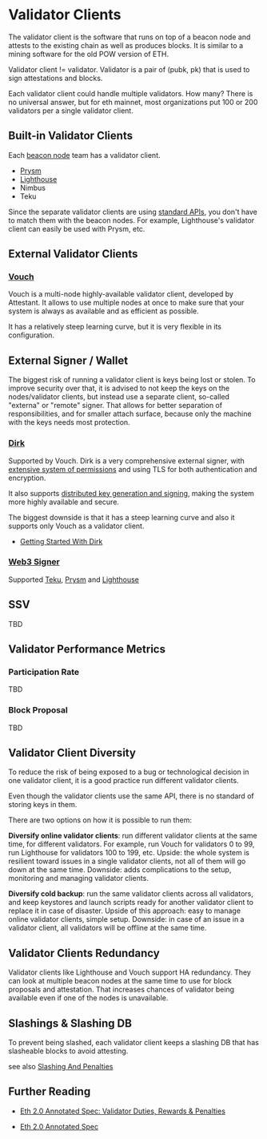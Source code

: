 # Validator Clients

The validator client is the software that runs on top of a beacon node and
attests to the existing chain as well as produces blocks. It is similar to
a mining software for the old POW version of ETH.

Validator client != validator. Validator is a pair of (pubk, pk) that is used
to sign attestations and blocks. 

Each validator client could handle multiple validators. 
How many? There is no universal answer, but for eth mainnet,
most organizations put 100 or 200 validators per a single validator
client.

## Built-in Validator Clients

Each [beacon node](nodes/) team has a validator client.

* [Prysm](https://docs.prylabs.network/docs/how-prysm-works/prysm-validator-client)
* [Lighthouse](https://lighthouse-book.sigmaprime.io/mainnet-validator.html#docker-users)
* Nimbus
* Teku

Since the separate validator clients are using [standard APIs](https://ethereum.github.io/beacon-APIs/), you don't have to match them with the beacon nodes. For example, Lighthouse's
validator client can easily be used with Prysm, etc.

## External Validator Clients

### [Vouch](https://github.com/attestantio/vouch) 

Vouch is a multi-node highly-available validator client, developed by
Attestant. It allows to use multiple nodes at once to make sure that your
system is always as available and as efficient as possible.

It has a relatively steep learning curve, but it is very flexible in its
configuration.

## External Signer / Wallet

The biggest risk of running a validator client is keys being lost or stolen. To
improve security over that, it is advised to not keep the keys on the
nodes/validator clients, but instead use a separate client, so-called "externa"
or "remote" signer. That allows for better separation of responsibilities, and
for smaller attach surface, because only the machine with the keys needs most
protection.

### [Dirk](https://github.com/attestantio/dirk)

Supported by Vouch. Dirk is a very comprehensive external signer, with
[extensive system of permissions](https://github.com/attestantio/dirk/blob/master/docs/permissions.md)
and using TLS for both authentication and encryption.

It also supports [distributed key generation and signing](https://github.com/attestantio/dirk/blob/master/docs/distributed_key_generation.md),  making the system more highly available and secure.

The biggest downside is that it has a steep learning curve and also it supports
only Vouch as a validator client.

* [Getting Started With
    Dirk](https://github.com/attestantio/dirk/blob/master/docs/getting_started.md)


### [Web3 Signer](https://docs.web3signer.consensys.net/en/latest/)

Supported [Teku](https://docs.teku.consensys.net/en/latest/HowTo/External-Signer/Use-External-Signer/), 
[Prysm](https://docs.prylabs.network/docs/wallet/web3signer) and
[Lighthouse](https://lighthouse-book.sigmaprime.io/validator-web3signer.html)

## SSV

TBD

## Validator Performance Metrics

### Participation Rate

TBD

### Block Proposal

TBD

## Validator Client Diversity

To reduce the risk of being exposed to a bug or technological decision 
in one validator client, it is a good practice run different validator clients.

Even though the validator clients use the same API, there is no standard of
storing keys in them.

There are two options on how it is possible to run them:

**Diversify online validator clients**: run different validator clients at the
same time, for different validators. For example, run Vouch for validators 0 to
99, run Lighthouse for validators 100 to 199, etc. Upside: the whole system is
resilient toward issues in a single validator clients, not all of them will go
down at the same time. Downside: adds complications to the setup, monitoring
and managing validator clients.

**Diversify cold backup**: run the same validator clients across all
validators, and keep keystores and launch scripts ready for another validator
client to replace it in case of disaster. Upside of this approach: easy to
manage online validator clients, simple setup. Downside: in case of an issue in
a validator client, all validators will be offline at the same time.


## Validator Clients Redundancy

Validator clients like Lighthouse and Vouch support HA redundancy. They can
look at multiple beacon nodes at the same time to use for block proposals and
attestation. That increases chances of validator being available even if one of
the nodes is unavailable.

## Slashings & Slashing DB

To prevent being slashed, each validator client keeps a slashing DB that has
slasheable blocks to avoid attesting.

see also [Slashing And Penalties](slashings-and-penalties.md)


## Further Reading

* [Eth 2.0 Annotated Spec: Validator Duties, Rewards & Penalties](https://github.com/ethereum/annotated-spec/blob/master/altair/beacon-chain.md#aside-validator-duties-rewards-and-penalties)

* [Eth 2.0 Annotated Spec](https://benjaminion.xyz/eth2-annotated-spec/)

